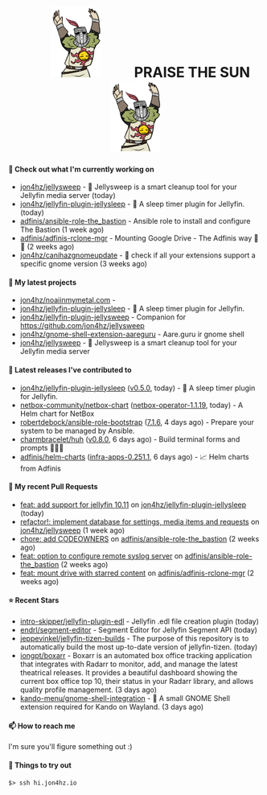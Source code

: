 <h1 align="center">
  <img src="./assets/praise-the-sun.gif" width="100" alt="PRAISE THE SUN" style="margin: 0 60px;"/>
  PRAISE THE SUN
  <img src="./assets/praise-the-sun.gif" width="100" alt="PRAISE THE SUN" style="margin: 0 60px;"/>
</h1>

#### 👷 Check out what I'm currently working on

- [jon4hz/jellysweep](https://github.com/jon4hz/jellysweep) - 🧹 Jellysweep is a smart cleanup tool for your Jellyfin media server (today)
- [jon4hz/jellyfin-plugin-jellysleep](https://github.com/jon4hz/jellyfin-plugin-jellysleep) - 🌙 A sleep timer plugin for Jellyfin. (today)
- [adfinis/ansible-role-the_bastion](https://github.com/adfinis/ansible-role-the_bastion) - Ansible role to install and configure The Bastion (1 week ago)
- [adfinis/adfinis-rclone-mgr](https://github.com/adfinis/adfinis-rclone-mgr) - Mounting Google Drive - The Adfinis way 🧙✨ (2 weeks ago)
- [jon4hz/canihazgnomeupdate](https://github.com/jon4hz/canihazgnomeupdate) - 🧙 check if all your extensions support a specific gnome version (3 weeks ago)

#### 🌱 My latest projects

- [jon4hz/noaiinmymetal.com](https://github.com/jon4hz/noaiinmymetal.com) - 
- [jon4hz/jellyfin-plugin-jellysleep](https://github.com/jon4hz/jellyfin-plugin-jellysleep) - 🌙 A sleep timer plugin for Jellyfin.
- [jon4hz/jellyfin-plugin-jellysweep](https://github.com/jon4hz/jellyfin-plugin-jellysweep) - Companion for https://github.com/jon4hz/jellysweep
- [jon4hz/gnome-shell-extension-aareguru](https://github.com/jon4hz/gnome-shell-extension-aareguru) - Aare.guru ir gnome shell
- [jon4hz/jellysweep](https://github.com/jon4hz/jellysweep) - 🧹 Jellysweep is a smart cleanup tool for your Jellyfin media server

#### 🔭 Latest releases I've contributed to

- [jon4hz/jellyfin-plugin-jellysleep](https://github.com/jon4hz/jellyfin-plugin-jellysleep) ([v0.5.0](https://github.com/jon4hz/jellyfin-plugin-jellysleep/releases/tag/v0.5.0), today) - 🌙 A sleep timer plugin for Jellyfin.
- [netbox-community/netbox-chart](https://github.com/netbox-community/netbox-chart) ([netbox-operator-1.1.19](https://github.com/netbox-community/netbox-chart/releases/tag/netbox-operator-1.1.19), today) - A Helm chart for NetBox
- [robertdebock/ansible-role-bootstrap](https://github.com/robertdebock/ansible-role-bootstrap) ([7.1.6](https://github.com/robertdebock/ansible-role-bootstrap/releases/tag/7.1.6), 4 days ago) - Prepare your system to be managed by Ansible.
- [charmbracelet/huh](https://github.com/charmbracelet/huh) ([v0.8.0](https://github.com/charmbracelet/huh/releases/tag/v0.8.0), 6 days ago) - Build terminal forms and prompts 🤷🏻‍♀️
- [adfinis/helm-charts](https://github.com/adfinis/helm-charts) ([infra-apps-0.251.1](https://github.com/adfinis/helm-charts/releases/tag/infra-apps-0.251.1), 6 days ago) - 📈 Helm charts from Adfinis

#### 🔨 My recent Pull Requests

- [feat: add support for jellyfin 10.11](https://github.com/jon4hz/jellyfin-plugin-jellysleep/pull/12) on [jon4hz/jellyfin-plugin-jellysleep](https://github.com/jon4hz/jellyfin-plugin-jellysleep) (today)
- [refactor!: implement database for settings, media items and requests](https://github.com/jon4hz/jellysweep/pull/133) on [jon4hz/jellysweep](https://github.com/jon4hz/jellysweep) (1 week ago)
- [chore: add CODEOWNERS](https://github.com/adfinis/ansible-role-the_bastion/pull/7) on [adfinis/ansible-role-the_bastion](https://github.com/adfinis/ansible-role-the_bastion) (2 weeks ago)
- [feat: option to configure remote syslog server](https://github.com/adfinis/ansible-role-the_bastion/pull/6) on [adfinis/ansible-role-the_bastion](https://github.com/adfinis/ansible-role-the_bastion) (2 weeks ago)
- [feat: mount drive with starred content](https://github.com/adfinis/adfinis-rclone-mgr/pull/52) on [adfinis/adfinis-rclone-mgr](https://github.com/adfinis/adfinis-rclone-mgr) (2 weeks ago)

#### ⭐ Recent Stars

- [intro-skipper/jellyfin-plugin-edl](https://github.com/intro-skipper/jellyfin-plugin-edl) - Jellyfin .edl file creation plugin (today)
- [endrl/segment-editor](https://github.com/endrl/segment-editor) - Segment Editor for Jellyfin Segment API (today)
- [jeppevinkel/jellyfin-tizen-builds](https://github.com/jeppevinkel/jellyfin-tizen-builds) - The purpose of this repository is to automatically build the most up-to-date version of jellyfin-tizen. (today)
- [iongpt/boxarr](https://github.com/iongpt/boxarr) - Boxarr is an automated box office tracking application that integrates with Radarr to monitor, add, and manage the latest theatrical releases. It provides a beautiful dashboard showing the current box office top 10, their status in your Radarr library, and allows quality profile management. (3 days ago)
- [kando-menu/gnome-shell-integration](https://github.com/kando-menu/gnome-shell-integration) - 🐚 A small GNOME Shell extension required for Kando on Wayland.  (3 days ago)

#### 📫 How to reach me
I'm sure you'll figure something out :)

#### 👀 Things to try out
```
$> ssh hi.jon4hz.io
```